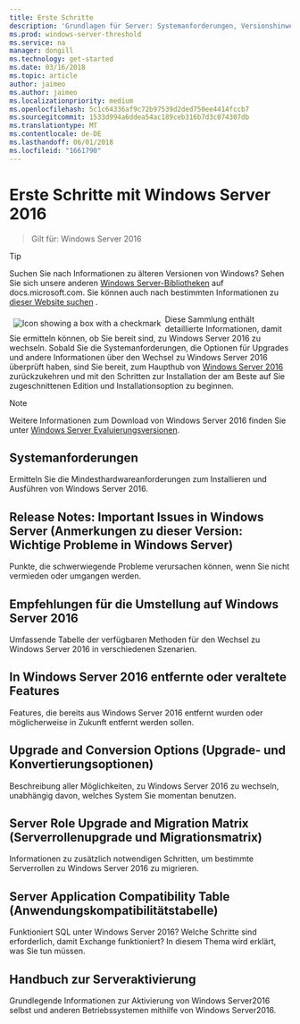 ```yaml
---
title: Erste Schritte
description: 'Grundlagen für Server: Systemanforderungen, Versionshinweise, Upgradeoptionen'
ms.prod: windows-server-threshold
ms.service: na
manager: dongill
ms.technology: get-started
ms.date: 03/16/2018
ms.topic: article
author: jaimeo
ms.author: jaimeo
ms.localizationpriority: medium
ms.openlocfilehash: 5c1c64336af9c72b97539d2ded750ee4414fccb7
ms.sourcegitcommit: 1533d994a6ddea54ac189ceb316b7d3c074307db
ms.translationtype: MT
ms.contentlocale: de-DE
ms.lasthandoff: 06/01/2018
ms.locfileid: "1661790"
---
```

# <a name="get-started-with-windows-server-2016"></a>Erste Schritte mit Windows Server 2016

>Gilt für: Windows Server 2016

>[!TIP]
> Suchen Sie nach Informationen zu älteren Versionen von Windows? Sehen Sie sich unsere anderen [Windows Server-Bibliotheken](/previous-versions/windows/) auf docs.microsoft.com. Sie können auch nach bestimmten Informationen zu [dieser Website suchen](https://docs.microsoft.com/search/index?search=Windows+Server&dataSource=previousVersions) .

<img src="../media/landing-icons/getstarted.png" style='float:left; padding:.5em;' alt="Icon showing a box with a checkmark"> Diese Sammlung enthält detaillierte Informationen, damit Sie ermitteln können, ob Sie bereit sind, zu Windows Server 2016 zu wechseln. Sobald Sie die Systemanforderungen, die Optionen für Upgrades und andere Informationen über den Wechsel zu Windows Server 2016 überprüft haben, sind Sie bereit, zum Haupthub von [Windows Server 2016](Windows-Server-2016.md) zurückzukehren und mit den Schritten zur Installation der am Beste auf Sie zugeschnittenen Edition und Installationsoption zu beginnen. 

>[!Note]
> Weitere Informationen zum Download von Windows Server 2016 finden Sie unter [Windows Server Evaluierungsversionen](https://www.microsoft.com/evalcenter/evaluate-windows-server-2016).


## [<a name="system-requirements"></a>Systemanforderungen](system-requirements.md)
Ermitteln Sie die Mindesthardwareanforderungen zum Installieren und Ausführen von Windows Server 2016.

## [<a name="release-notes-important-issues-in-windows-server"></a>Release Notes: Important Issues in Windows Server (Anmerkungen zu dieser Version: Wichtige Probleme in Windows Server)](Windows-Server-2016-GA-Release-Notes.md)
Punkte, die schwerwiegende Probleme verursachen können, wenn Sie nicht vermieden oder umgangen werden.

## [<a name="recommendations-for-moving-to-windows-server-2016"></a>Empfehlungen für die Umstellung auf Windows Server 2016](Recommendations-moving-to-Server2016.md)
Umfassende Tabelle der verfügbaren Methoden für den Wechsel zu Windows Server 2016 in verschiedenen Szenarien.

## [<a name="features-removed-or-deprecated-in--windows-server-2016"></a>In Windows Server 2016 entfernte oder veraltete Features](deprecated-features.md)
Features, die bereits aus Windows Server 2016 entfernt wurden oder möglicherweise in Zukunft entfernt werden sollen.

## [<a name="upgrade-and-conversion-options"></a>Upgrade and Conversion Options (Upgrade- und Konvertierungsoptionen)](Supported-Upgrade-Paths.md)
Beschreibung aller Möglichkeiten, zu Windows Server 2016 zu wechseln, unabhängig davon, welches System Sie momentan benutzen.

## [<a name="server-role-upgrade-and-migration-matrix"></a>Server Role Upgrade and Migration Matrix (Serverrollenupgrade und Migrationsmatrix)](Server-Role-Upgradeability-Table.md)
Informationen zu zusätzlich notwendigen Schritten, um bestimmte Serverrollen zu Windows Server 2016 zu migrieren.

## [<a name="server-application-compatibility-table"></a>Server Application Compatibility Table (Anwendungskompatibilitätstabelle)](Server-Application-Compatibility.md)
Funktioniert SQL unter Windows Server 2016? Welche Schritte sind erforderlich, damit Exchange funktioniert? In diesem Thema wird erklärt, was Sie tun müssen.

## [<a name="server-activation-guide"></a>Handbuch zur Serveraktivierung](Server-2016-activation.md)
Grundlegende Informationen zur Aktivierung von Windows Server2016 selbst und anderen Betriebssystemen mithilfe von Windows Server2016.


